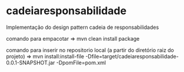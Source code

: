 # cadeiaresponsabilidade
Implementação do design pattern cadeia de responsabilidades

comando para empacotar
=> mvn clean install package

comando para inserir no repositorio local (a partir do diretório raiz do projeto)
=> mvn install:install-file -Dfile=target/cadeiaresponsabilidade-0.0.1-SNAPSHOT.jar -DpomFile=pom.xml